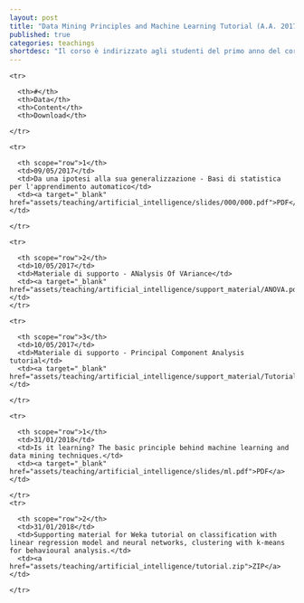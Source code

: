 ```yaml
---
layout: post
title: "Data Mining Principles and Machine Learning Tutorial (A.A. 2017/2018)"
published: true
categories: teachings
shortdesc: "Il corso è indirizzato agli studenti del primo anno del corso di laurea magistrale in Scienze ed Ingengneria Informatica. Lo scopo è quello di introdurre alle moderne tecniche di machine learning con un approccio pratico. This course is also part of the Master in Digital Technology Management/Artificial Intelligence of the Bologna Business School. The course is held in English language and it covers the basic machine learning techniques of classification and clustering. During the course the software Weka, for the visualization of results, is used. Since the course if property of 'Fondazione Università di Bologna' the PDF is locked."
---
```


<table class="table"> 

  <thead> 

    <tr> 

      <th>#</th> 
      <th>Data</th> 
      <th>Content</th> 
      <th>Download</th> 

    </tr> 

  </thead> 

  <tbody> 

    <tr> 

      <th scope="row">1</th> 
      <td>09/05/2017</td> 
      <td>Da una ipotesi alla sua generalizzazione - Basi di statistica per l'apprendimento automatico</td> 
      <td><a target="_blank" href="assets/teaching/artificial_intelligence/slides/000/000.pdf">PDF</a></td> 

    </tr>

    <tr> 

      <th scope="row">2</th> 
      <td>10/05/2017</td> 
      <td>Materiale di supporto - ANalysis Of VAriance</td> 
      <td><a target="_blank" href="assets/teaching/artificial_intelligence/support_material/ANOVA.pdf">PDF</a></td> 
    </tr>

    <tr> 

      <th scope="row">3</th> 
      <td>10/05/2017</td> 
      <td>Materiale di supporto - Principal Component Analysis tutorial</td> 
      <td><a target="_blank" href="assets/teaching/artificial_intelligence/support_material/TutorialPCA.pdf">PDF</a></td> 

    </tr>

    <tr> 

      <th scope="row">1</th> 
      <td>31/01/2018</td> 
      <td>Is it learning? The basic principle behind machine learning and data mining techniques.</td> 
      <td><a target="_blank" href="assets/teaching/artificial_intelligence/slides/ml.pdf">PDF</a></td> 

    </tr>
    <tr> 

      <th scope="row">2</th> 
      <td>31/01/2018</td> 
      <td>Supporting material for Weka tutorial on classification with linear regression model and neural networks, clustering with k-means for behavioural analysis.</td> 
      <td><a href="assets/teaching/artificial_intelligence/tutorial.zip">ZIP</a></td> 

    </tr>

  </tbody> 

</table>
